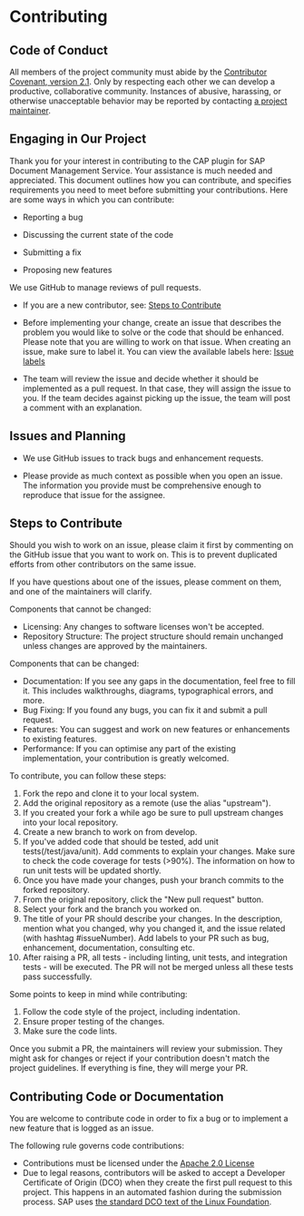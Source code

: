 # Contributing

## Code of Conduct

All members of the project community must abide by the [Contributor Covenant, version 2.1](CODE_OF_CONDUCT.md).
Only by respecting each other we can develop a productive, collaborative community.
Instances of abusive, harassing, or otherwise unacceptable behavior may be reported by contacting [a project maintainer](.reuse/dep5).

## Engaging in Our Project

Thank you for your interest in contributing to the CAP plugin for SAP Document Management Service. Your assistance is much needed and appreciated. This document outlines how you can contribute, and specifies requirements you need to meet before submitting your contributions. Here are some ways in which you can contribute: 

* Reporting a bug 

* Discussing the current state of the code 

* Submitting a fix 

* Proposing new features 

We use GitHub to manage reviews of pull requests.

* If you are a new contributor, see: [Steps to Contribute](#steps-to-contribute)

* Before implementing your change, create an issue that describes the problem you would like to solve or the code that should be enhanced. Please note that you are willing to work on that issue. When creating an issue, make sure to label it. You can view the available labels here: [Issue labels](https://github.com/cap-java/sdm/labels)

* The team will review the issue and decide whether it should be implemented as a pull request. In that case, they will assign the issue to you. If the team decides against picking up the issue, the team will post a comment with an explanation.

## Issues and Planning

* We use GitHub issues to track bugs and enhancement requests.

* Please provide as much context as possible when you open an issue. The information you provide must be comprehensive enough to reproduce that issue for the assignee.

## Steps to Contribute

Should you wish to work on an issue, please claim it first by commenting on the GitHub issue that you want to work on. This is to prevent duplicated efforts from other contributors on the same issue.

If you have questions about one of the issues, please comment on them, and one of the maintainers will clarify.

Components that cannot be changed:

* Licensing: Any changes to software licenses won't be accepted. 
* Repository Structure: The project structure should remain unchanged unless changes are approved by the maintainers. 

Components that can be changed:

* Documentation: If you see any gaps in the documentation, feel free to fill it. This includes walkthroughs, diagrams, typographical errors, and more. 
* Bug Fixing: If you found any bugs, you can fix it and submit a pull request. 
* Features: You can suggest and work on new features or enhancements to existing features. 
* Performance: If you can optimise any part of the existing implementation, your contribution is greatly welcomed. 

To contribute, you can follow these steps:

1. Fork the repo and clone it to your local system. 
2. Add the original repository as a remote (use the alias "upstream"). 
3. If you created your fork a while ago be sure to pull upstream changes into your local repository. 
4. Create a new branch to work on from develop.
5. If you've added code that should be tested, add unit tests(/test/java/unit). Add comments to explain your changes. Make sure to check the code coverage for tests (>90%). The information on how to run unit tests will be updated shortly.
6. Once you have made your changes, push your branch commits to the forked repository. 
7. From the original repository, click the "New pull request" button. 
8. Select your fork and the branch you worked on. 
9. The title of your PR should describe your changes. In the description, mention what you changed, why you changed it, and the issue related (with hashtag #issueNumber). Add labels to your PR such as bug, enhancement, documentation, consulting etc. 
10. After raising a PR, all tests - including linting, unit tests, and integration tests - will be executed. The PR will not be merged unless all these tests pass successfully. 

Some points to keep in mind while contributing:

1. Follow the code style of the project, including indentation. 
2. Ensure proper testing of the changes.
3. Make sure the code lints.

Once you submit a PR, the maintainers will review your submission. They might ask for changes or reject if your contribution doesn't match the project guidelines. If everything is fine, they will merge your PR. 

## Contributing Code or Documentation

You are welcome to contribute code in order to fix a bug or to implement a new feature that is logged as an issue.

The following rule governs code contributions:

* Contributions must be licensed under the [Apache 2.0 License](./LICENSE)
* Due to legal reasons, contributors will be asked to accept a Developer Certificate of Origin (DCO) when they create the first pull request to this project. This happens in an automated fashion during the submission process. SAP uses [the standard DCO text of the Linux Foundation](https://developercertificate.org/).



